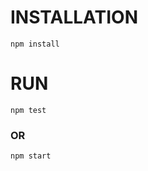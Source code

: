 # INSTALLATION

`npm install`

# RUN

`npm test`
###                                             OR
`npm start`
